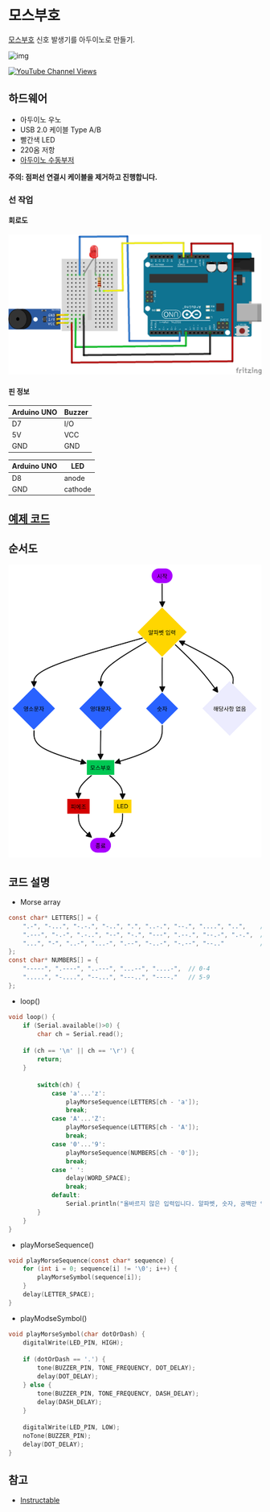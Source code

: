 # 모스부호  

[모스부호](https://ko.wikipedia.org/wiki/%EC%8B%A4%EC%8B%9C%EA%B0%84_%EC%8B%9C%EA%B3%84) 신호 발생기를 아두이노로 만들기.


![img](https://content.instructables.com/FNY/IS7O/J5K5Z6YM/FNYIS7OJ5K5Z6YM.jpg?auto=webp&frame=1&width=1024&height=1024&fit=bounds&md=7a9548d95f39a7217402771ffd528082)

[![YouTube Channel Views](https://img.shields.io/youtube/channel/views/UCz5BOU9J9pB_O0B8-rDjCWQ?label=YouTube&style=social)](https://youtu.be/E6wkvTG2Ofs?si=k_IFc8MM8aGpZE7J)

## 하드웨어 

- 아두이노 우노  
- USB 2.0 케이블 Type A/B
- 빨간색 LED
- 220옴 저항
- [아두이노 수동부저](https://m.intopion.com/goods/view?no=3831812) 


**주의: 점퍼선 연결시 케이블을 제거하고 진행합니다.**

### 선 작업 
#### 회로도
![img](/img/schematic.png)
#### 핀 정보
| Arduino UNO| Buzzer |
|-----------|------|
|   D7      | I/O  |
|   5V      | VCC  |
|   GND     | GND  |

| Arduino UNO |  LED |
|-----------|------|
|   D8      | anode  |
|   GND     | cathode  |

## [예제 코드](/src/Morsecode_v0_2/Morsecode_v0_2.ino) 


## 순서도
![flowchart](/img/flowchart.png)
## 코드 설명   
- Morse array
```c
const char* LETTERS[] = {
    ".-", "-...", "-.-.", "-..", ".", "..-.", "--.", "....", "..",    // A-I
    ".---", "-.-", ".-..", "--", "-.", "---", ".--.", "--.-", ".-.",  // J-R
    "...", "-", "..-", "...-", ".--", "-..-", "-.--", "--.."          // S-Z
};
const char* NUMBERS[] = {
    "-----", ".----", "..---", "...--", "....-",  // 0-4
    ".....", "-....", "--...", "---..", "----."   // 5-9
};
```

- loop()
```c
void loop() {
    if (Serial.available()>0) {  
        char ch = Serial.read();

	if (ch == '\n' || ch == '\r') {
	    return;
	}
        
        switch(ch) {
            case 'a'...'z':
                playMorseSequence(LETTERS[ch - 'a']);
                break;
            case 'A'...'Z':
                playMorseSequence(LETTERS[ch - 'A']);
                break;
            case '0'...'9':
                playMorseSequence(NUMBERS[ch - '0']);
                break;
            case ' ':
                delay(WORD_SPACE);
                break;
            default:
                Serial.println("올바르지 않은 입력입니다. 알파벳, 숫자, 공백만 입력해주세요.");
        }
    }
}
```
- playMorseSequence()
```c
void playMorseSequence(const char* sequence) {
    for (int i = 0; sequence[i] != '\0'; i++) {
        playMorseSymbol(sequence[i]);
    }
    delay(LETTER_SPACE); 
}
```
- playModseSymbol()
```c
void playMorseSymbol(char dotOrDash) {
    digitalWrite(LED_PIN, HIGH);  
    
    if (dotOrDash == '.') {
        tone(BUZZER_PIN, TONE_FREQUENCY, DOT_DELAY);
        delay(DOT_DELAY);
    } else {  
        tone(BUZZER_PIN, TONE_FREQUENCY, DASH_DELAY);
        delay(DASH_DELAY);
    }
    
    digitalWrite(LED_PIN, LOW);  
    noTone(BUZZER_PIN);  
    delay(DOT_DELAY);  
}
```

## 참고
- [Instructable](https://www.instructables.com/LED-Morse-Code-Encoder)   



